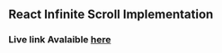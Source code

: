 ## React Infinite Scroll Implementation

### Live link Avalaible [here](https://https:oke-infinite-scroll.herokuapp.com)

